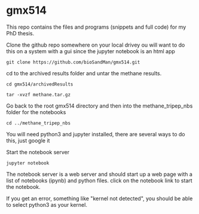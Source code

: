 # gmx514
This repo contains the files and programs (snippets and full code) for my PhD thesis. 

Clone the github repo somewhere on your local drivey ou will want to do this on a system with a gui since the jupyter notebook is an html app

`git clone https://github.com/bioSandMan/gmx514.git`

cd to the archived results folder and untar the methane results. 

`cd gmx514/archivedResults`

`tar -xvzf methane.tar.gz`

Go back to the root gmx514 directory and then into the methane_tripep_nbs folder for the notebooks

`cd ../methane_tripep_nbs`

You will need python3 and jupyter installed, there are several ways to do this, just google it

Start the notebook server

`jupyter notebook`

The notebook server is a web server and should  start up a web page with a list of notebooks (ipynb) and python files. click on the notebook link to start the notebook. 

If you get an error, something like "kernel not detected", you should be able to select python3 as your kernel.